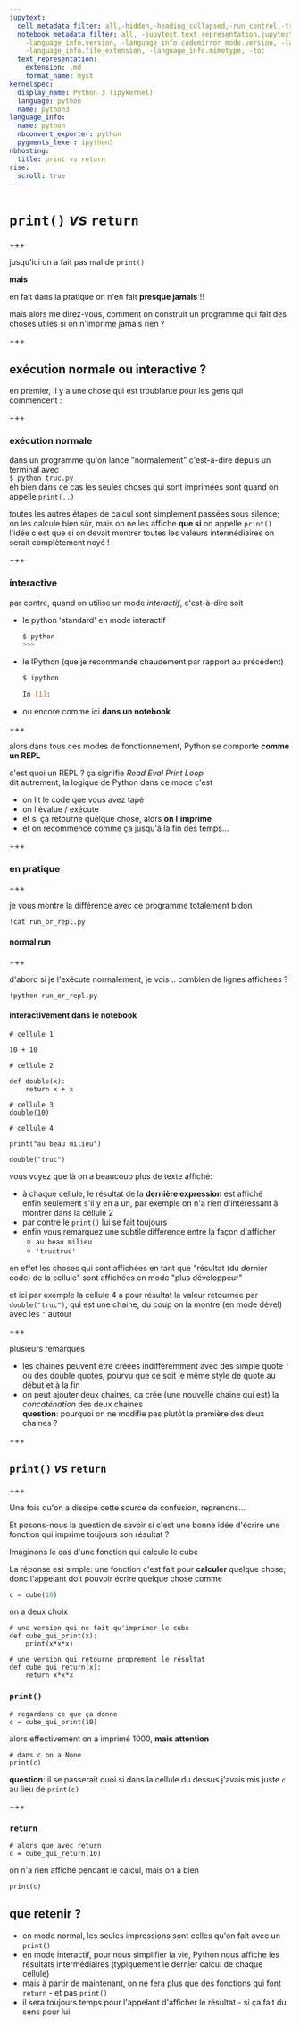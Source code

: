 ```yaml
---
jupytext:
  cell_metadata_filter: all,-hidden,-heading_collapsed,-run_control,-trusted
  notebook_metadata_filter: all, -jupytext.text_representation.jupytext_version, -jupytext.text_representation.format_version,
    -language_info.version, -language_info.codemirror_mode.version, -language_info.codemirror_mode,
    -language_info.file_extension, -language_info.mimetype, -toc
  text_representation:
    extension: .md
    format_name: myst
kernelspec:
  display_name: Python 3 (ipykernel)
  language: python
  name: python3
language_info:
  name: python
  nbconvert_exporter: python
  pygments_lexer: ipython3
nbhosting:
  title: print vs return
rise:
  scroll: true
---
```


# `print()` *vs* `return`

+++

jusqu'ici on a fait pas mal de `print()`

**mais**

en fait dans la pratique on n'en fait **presque jamais** !!

mais alors me direz-vous, comment on construit un programme qui fait des choses utiles si on n'imprime jamais rien ?

+++

## exécution normale ou interactive ?

en premier, il y a une chose qui est troublante pour les gens qui commencent :

+++

### exécution normale 

dans un programme qu'on lance "normalement" c'est-à-dire depuis un terminal avec  
`$ python truc.py`  
eh bien dans ce cas les seules choses qui sont imprimées sont quand on appelle `print(..)`
  
toutes les autres étapes de calcul sont simplement passées sous silence;  
on les calcule bien sûr, mais on ne les affiche **que si** on appelle `print()`  
l'idée c'est que si on devait montrer toutes les valeurs intermédiaires on serait complètement noyé !

+++

### interactive
par contre, quand on utilise un mode *interactif*, c'est-à-dire soit
* le python 'standard' en mode interactif
  ```bash
  $ python
  >>>
  ```
* le IPython (que je recommande chaudement par rapport au précédent)  
  ```bash
  $ ipython

  In [1]:
  ```
* ou encore comme ici **dans un notebook**

+++

alors dans tous ces modes de fonctionnement, Python se comporte **comme un REPL**
  
c'est quoi un REPL ? ça signifie *Read Eval Print Loop*  
dit autrement, la logique de Python dans ce mode c'est
* on lit le code que vous avez tapé
* on l'évalue / exécute
* et si ça retourne quelque chose, alors **on l'imprime**
* et on recommence comme ça jusqu'à la fin des temps...

+++

### en pratique

+++

je vous montre la différence avec ce programme totalement bidon

```{code-cell} ipython3
!cat run_or_repl.py
```

#### normal run

+++

d'abord si je l'exécute normalement, je vois .. combien de lignes affichées ?

```{code-cell} ipython3
!python run_or_repl.py
```

#### interactivement dans le notebook

```{code-cell} ipython3
# cellule 1

10 + 10
```

```{code-cell} ipython3
# cellule 2

def double(x):
    return x + x
```

```{code-cell} ipython3
# cellule 3
double(10)
```

```{code-cell} ipython3
# cellule 4

print("au beau milieu")

double("truc")
```

vous voyez que là on a beaucoup plus de texte affiché:
* à chaque cellule, le résultat de la **dernière expression** est affiché  
  enfin seulement s'il y en a un, par exemple on n'a rien d'intéressant à montrer dans la cellule 2
* par contre le `print()` lui se fait toujours
* enfin vous remarquez une subtile différence entre la façon d'afficher
  * `au beau milieu`
  * `'tructruc'`
  
en effet les choses qui sont affichées en tant que "résultat (du dernier code) de la cellule" sont affichées en mode "plus développeur"

et ici par exemple la cellule 4 a pour résultat la valeur retournée par `double("truc")`, qui est une chaine, du coup on la montre (en mode dével) avec les `'` autour

+++

plusieurs remarques

* les chaines peuvent être créées indifféremment avec des simple quote `'` ou des double quotes, pourvu que ce soit le même style de quote au début et à la fin
* on peut ajouter deux chaines, ca crée (une nouvelle chaine qui est) la *concaténation* des deux chaines  
  **question**: pourquoi on ne modifie pas plutôt la première des deux chaines ?

+++

## `print()` *vs* `return`

+++

Une fois qu'on a dissipé cette source de confusion, reprenons...

Et posons-nous la question de savoir si c'est une bonne idée d'écrire une fonction qui imprime toujours son résultat ?

Imaginons le cas d'une fonction qui calcule le cube

La réponse est simple: une fonction c'est fait pour **calculer** quelque chose; donc l'appelant doit pouvoir écrire quelque chose comme

```python
c = cube(10)
```

on a deux choix

```{code-cell} ipython3
# une version qui ne fait qu'imprimer le cube
def cube_qui_print(x):
    print(x*x*x)
```

```{code-cell} ipython3
# une version qui retourne proprement le résultat
def cube_qui_return(x):
    return x*x*x
```

### `print()`

```{code-cell} ipython3
# regardons ce que ça donne
c = cube_qui_print(10)
```

alors effectivement on a imprimé 1000, **mais attention**

```{code-cell} ipython3
# dans c on a None
print(c)
```

**question**: il se passerait quoi si dans la cellule du dessus j'avais mis juste `c` au lieu de `print(c)`

+++

### `return`

```{code-cell} ipython3
# alors que avec return
c = cube_qui_return(10)
```

on n'a rien affiché pendant le calcul, mais on a bien

```{code-cell} ipython3
print(c)
```

## que retenir ?

* en mode normal, les seules impressions sont celles qu'on fait avec un `print()`
* en mode interactif, pour nous simplifier la vie, Python nous affiche les résultats intermédiaires (typiquement le dernier calcul de chaque cellule)
* mais à partir de maintenant, on ne fera plus que des fonctions qui font `return` - et pas `print()`
* il sera toujours temps pour l'appelant d'afficher le résultat - si ça fait du sens pour lui
